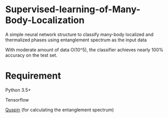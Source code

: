 # Supervised-learning-of-Many-Body-Localization
A simple neural network structure to classify many-body localized and thermalized phases using entanglement spectrum as the input data

With moderate amount of data O(10^5), the classifier achieves nearly 100% accuracy on the test set.

# Requirement
Python 3.5+

Tensorflow

[Quspin](https://github.com/weinbe58/QuSpin) (for calculating the entanglement spectrum)

